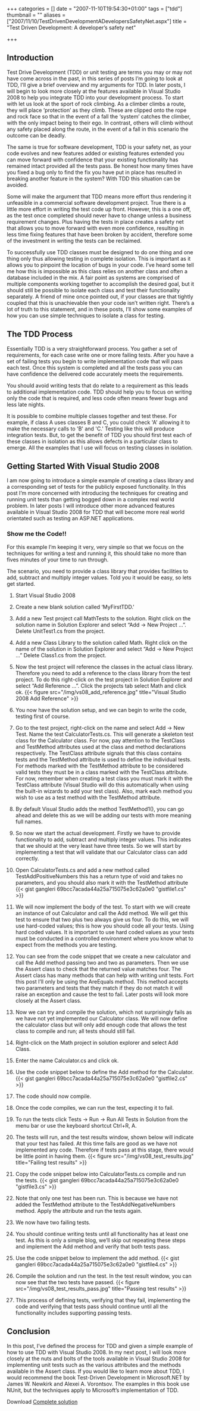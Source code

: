 +++
categories = []
date = "2007-11-10T19:54:30+01:00"
tags = ["tdd"]
thumbnail = ""
aliases = ["2007/11/10/TestDrivenDevelopmentADevelopersSafetyNet.aspx"]
title = "Test Driven Development: A developer’s safety net"

+++

## Introduction
Test Drive Development (TDD) or unit testing are terms you may or may not have 
come across in the past, in this series of posts I’m going to look at TDD, I’ll 
give a brief overview and my arguments for TDD. In later posts, I will begin to 
look more closely at the features available in Visual Studio 2008 to help you 
integrate TDD into your development process.
To start with let us look at the sport of rock climbing. As a climber climbs a 
route, they will place ‘protection’ as they climb. These are clipped onto the 
rope and rock face so that in the event of a fall the ‘system’ catches the 
climber, with the only impact being to their ego.  In contrast, others will 
climb without any safety placed along the route, in the event of a fall in this 
scenario the outcome can be deadly.

The same is true for software development, TDD is your safety net, as your code 
evolves and new features added or existing features extended you can move forward 
with confidence that your existing functionality has remained intact provided all 
the tests pass.  Be honest how many times have you fixed a bug only to find the 
fix you have put in place has resulted in breaking another feature in the system? 
With TDD this situation can be avoided.

Some will make the argument that TDD means more effort thus rendering it 
unfeasible in a commercial software development project. True there is a little 
more effort in writing the test code up front. However, this is a one off, as 
the test once completed should never have to change unless a business requirement 
changes. Plus having the tests in place creates a safety net that allows you to 
move forward with even more confidence, resulting in less time fixing features 
that have been broken by accident, therefore some of the investment in writing 
the tests can be reclaimed.

To successfully use TDD classes must be designed to do one thing and one thing 
only thus allowing testing in complete isolation. This is important as it allows 
you to pinpoint the location of bugs in your code. I’ve heard some tell me how 
this is impossible as this class relies on another class and often a database 
included in the mix. A fair point as systems are comprised of multiple components 
working together to accomplish the desired goal, but it should still be possible 
to isolate each class and test their functionality separately. A friend of mine 
once pointed out, if your classes are that tightly coupled that this is 
unachievable then your code isn’t written right. There’s a lot of truth to this 
statement, and in these posts, I’ll show some examples of how you can use simple 
techniques to isolate a class for testing.


## The TDD Process
Essentially TDD is a very straightforward process. You gather a set of 
requirements, for each case write one or more failing tests. After you have a set 
of failing tests you begin to write implementation code that will pass each test. 
Once this system is completed and all the tests pass you can have confidence the 
delivered code accurately meets the requirements.

You should avoid writing tests that do relate to a requirement as this leads to 
additional implementation code. TDD should help you to focus on writing only the 
code that is required, and less code often means fewer bugs and less late nights.

It is possible to combine multiple classes together and test these. For example, 
if class A uses classes B and C, you could check 'A' allowing it to make the 
necessary calls to 'B' and 'C.' Testing like this will produce integration tests. 
But, to get the benefit of TDD you should first test each of these classes in 
isolation as this allows defects in a particular class to emerge. All the 
examples that I use will focus on testing classes in isolation.


## Getting Started With Visual Studio 2008
I am now going to introduce a simple example of creating a class library and a 
corresponding set of tests for the publicly exposed functionality. In this post 
I’m more concerned with introducing the techniques for creating and running unit 
tests than getting bogged down in a complex real world problem. In later posts I 
will introduce other more advanced features available in Visual Studio 2008 for 
TDD that will become more real world orientated such as testing an ASP.NET 
applications.


### Show me the Code!!
For this example I’m keeping it very, very simple so that we focus on the 
techniques for writing a test and running it, this should take no more than 
fives minutes of your time to run through.

The scenario, you need to provide a class library that provides facilities to 
add, subtract and  multiply integer values. Told you it would be easy, so lets 
get started.

1. Start Visual Studio 2008

1. Create a new blank solution called ‘MyFirstTDD.'

1. Add a new Test project call MathTests to the solution. Right click on the 
solution name in Solution Explorer and select “Add -> New Project …”. Delete 
UnitTest1.cs from the project.

1. Add a new Class Library to the solution called Math. Right click on the name 
of the solution in Solution Explorer and select “Add -> New Project …” Delete 
Class1.cs from the project.

1. Now the test project will reference the classes in the actual class library. 
Therefore you need to add a reference to the class library from the test project. 
To do this right-click on the test project in Solution Explorer and select “Add 
Reference …”. Click the projects tab select Math and click ok.
{{< figure src="/img/vs08_add_reference.jpg" title="Visual Studio 2008 Add Reference" >}}

1. You now have the solution setup, and we can begin to write the code, testing 
first of course.

1. Go to the test project, right-click on the name and select Add -> New Test. 
Name the test CalculatorTests.cs. This will generate a skeleton test class for 
the Calculator class. For now, pay attention to the TestClass and TestMethod 
attributes used at the class and method declarations respectively. The TestClass 
attribute signals that this class contains tests and the TestMethod attribute is 
used to define the individual tests. For methods marked with the TestMethod 
attribute to be considered valid tests they must be in a class marked with the 
TestClass attribute. For now, remember when creating a test class you must mark 
it with the TestClass attribute (Visual Studio will do this automatically when 
using the built-in wizards to add your test class). Also, mark each method you 
wish to use as a test method with the TestMethod attribute.

1. By default Visual Studio adds the method TestMethod1(), you can go ahead and 
delete this as we will be adding our tests with more meaning full names.

1. So now we start the actual development. Firstly we have to provide 
functionality to add, subtract and multiply integer values. This indicates that 
we should at the very least have three tests. So we will start by implementing a 
test that will validate that our Calculator class can add correctly.

1. Open CalculatorTests.cs and add a new method called TestAddPositiveNumbers 
this has a return type of void and takes no parameters, and you should also 
mark it with the TestMethod attribute
{{< gist gangleri 69bcc7acada44a25a715075e3c62a0e0 "gistfile1.cs" >}}

1. We will now implement the body of the test. To start with we will create an 
instance of out Calculator and call the Add method. We will get this test to 
ensure that two plus two always give us four. To do this, we will use hard-coded 
values; this is how you should code all your tests. Using hard coded values. It 
is important to use hard coded values as your tests must be conducted in a 
controlled environment where you know what to expect from the methods you are 
testing.

1. You can see from the code snippet that we create a new calculator and call 
the Add method passing two and two as parameters. Then we use the Assert class 
to check that the returned value matches four. The Assert class has many methods 
that can help with writing unit tests. Fort this post I’ll only be using the 
AreEquals method. This method accepts two parameters and tests that they match if 
they do not match it will raise an exception and cause the test to fail. Later 
posts will look more closely at the Assert class.

1. Now we can try and compile the solution, which not surprisingly fails as we 
have not yet implemented our Calculator class. We will now define the calculator 
class but will only add enough code that allows the test class to compile and 
run; all tests should still fail.

1. Right-click on the Math project in solution explorer and select Add Class.

1. Enter the name Calculator.cs and click ok.

1. Use the code snippet below to define the Add method for the Calculator.
{{< gist gangleri 69bcc7acada44a25a715075e3c62a0e0 "gistfile2.cs" >}}

1. The code should now compile.

1. Once the code compiles, we can run the test, expecting it to fail.

1. To run the tests click Tests -> Run -> Run All Tests in Solution from the 
menu bar or use the keyboard shortcut Ctrl+R, A.

1. The tests will run, and the test results window, shown below will indicate 
that your test has failed. At this time fails are good as we have not implemented 
any code. Therefore if tests pass at this stage, there would be little point in 
having them.
{{< figure src="/img/vs08_test_results.jpg" title="Failing test results" >}}

1. Copy the code snippet below into CalculatorTests.cs compile and run the tests.
{{< gist gangleri 69bcc7acada44a25a715075e3c62a0e0 "gistfile3.cs" >}}

1. Note that only one test has been run. This is because we have not added the 
TestMethod attribute to the TestAddNegativeNumbers method. Apply the attribute 
and run the tests again.

1. We now have two failing tests.

1. You should continue writing tests until all functionality has at least one 
test. As this is only a simple blog, we’ll skip out repeating these steps and 
implement the Add method and verify that both tests pass.

1. Use the code snippet below to implement the add method.
{{< gist gangleri 69bcc7acada44a25a715075e3c62a0e0 "gistfile4.cs" >}}

1. Compile the solution and run the test. In the test result window, you can now 
see that the two tests have passed.
{{< figure src="/img/vs08_test_results_pass.jpg" title="Passing test results" >}}

1. This process of defining tests, verifying that they fail, implementing the 
code and verifying that tests pass should continue until all the functionality 
includes supporting passing tests.




## Conclusion
In this post, I’ve defined the process for TDD and given a simple example of how 
to use TDD with Visual Studio 2008. In my next post, I will look more closely at 
the nuts and bolts of the tools available in Visual Studio 2008 for implementing 
unit tests such as the various attributes and the methods available in the Assert 
class.
If you would like to learn more about TDD, I would recommend the book Test-Driven 
Development in Microsoft.NET by James W. Newkirk and Alexei A. Vorontsov. The 
examples in this book use NUnit, but the techniques apply to Microsoft’s 
implementation of TDD.

Download [Complete solution](https://github.com/gangleri/MyFirstTDD)

